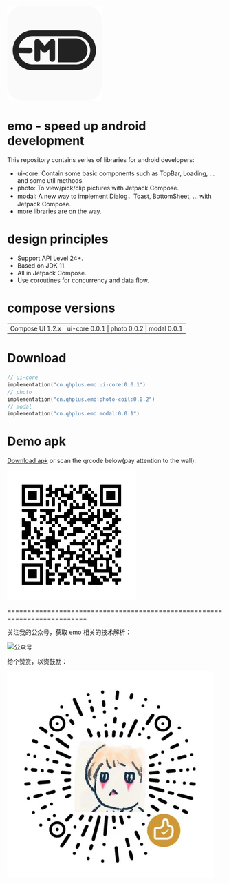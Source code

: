 <img src="image/emo.png" alt="logo" width="220" height="220"/> 

# emo - speed up android development

This repository contains series of libraries for android developers:

- ui-core: Contain some basic components such as TopBar, Loading, ... and some util methods.
- photo: To view/pick/clip pictures with Jetpack Compose.
- modal: A new way to implement Dialog，Toast, BottomSheet, ... with Jetpack Compose.
- more libraries are on the way.

# design principles

- Support API Level 24+.
- Based on JDK 11.
- All in Jetpack Compose.
- Use coroutines for concurrency and data flow.

# compose versions

<table>
 <tr>
  <td>Compose UI 1.2.x</td>
  <td> ui-core 0.0.1  |  photo 0.0.2  |  modal 0.0.1</td>
 </tr>
</table>

# Download

```kts
// ui-core
implementation("cn.qhplus.emo:ui-core:0.0.1")
// photo
implementation("cn.qhplus.emo:photo-coil:0.0.2")
// modal
implementation("cn.qhplus.emo:modal:0.0.1")
```

# Demo apk

[Download apk](apk/emo.apk) or scan the qrcode below(pay attention to the wall):

![apk](image/apk-qr.png)

==========================================================================


关注我的公众号，获取 emo 相关的技术解析：

![公众号](image/subions.png)


给个赞赏，以资鼓励：

![赞赏码](image/reward.png)